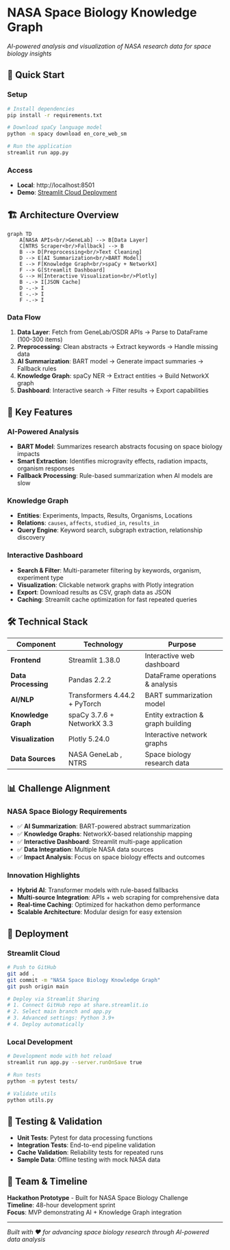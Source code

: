 # NASA Space Biology Knowledge Graph
*AI-powered analysis and visualization of NASA research data for space biology insights*

## 🚀 Quick Start

### Setup
```bash
# Install dependencies
pip install -r requirements.txt

# Download spaCy language model
python -m spacy download en_core_web_sm

# Run the application
streamlit run app.py
```

### Access
- **Local**: http://localhost:8501
- **Demo**: [Streamlit Cloud Deployment](https://your-app.streamlit.app)

## 🏗️ Architecture Overview

```mermaid
graph TD
    A[NASA APIs<br/>GeneLab] --> B[Data Layer]
    C[NTRS Scraper<br/>Fallback] --> B
    B --> D[Preprocessing<br/>Text Cleaning]
    D --> E[AI Summarization<br/>BART Model]
    E --> F[Knowledge Graph<br/>spaCy + NetworkX]
    F --> G[Streamlit Dashboard]
    G --> H[Interactive Visualization<br/>Plotly]
    B -.-> I[JSON Cache]
    D -.-> I
    E -.-> I
    F -.-> I
```

### Data Flow
1. **Data Layer**: Fetch from GeneLab/OSDR APIs → Parse to DataFrame (100-300 items)
2. **Preprocessing**: Clean abstracts → Extract keywords → Handle missing data
3. **AI Summarization**: BART model → Generate impact summaries → Fallback rules
4. **Knowledge Graph**: spaCy NER → Extract entities → Build NetworkX graph
5. **Dashboard**: Interactive search → Filter results → Export capabilities

## 🧠 Key Features

### AI-Powered Analysis
- **BART Model**: Summarizes research abstracts focusing on space biology impacts
- **Smart Extraction**: Identifies microgravity effects, radiation impacts, organism responses
- **Fallback Processing**: Rule-based summarization when AI models are slow

### Knowledge Graph
- **Entities**: Experiments, Impacts, Results, Organisms, Locations
- **Relations**: `causes`, `affects`, `studied_in`, `results_in`
- **Query Engine**: Keyword search, subgraph extraction, relationship discovery

### Interactive Dashboard
- **Search & Filter**: Multi-parameter filtering by keywords, organism, experiment type
- **Visualization**: Clickable network graphs with Plotly integration
- **Export**: Download results as CSV, graph data as JSON
- **Caching**: Streamlit cache optimization for fast repeated queries

## 🛠️ Technical Stack

| Component | Technology | Purpose |
|-----------|------------|---------|
| **Frontend** | Streamlit 1.38.0 | Interactive web dashboard |
| **Data Processing** | Pandas 2.2.2 | DataFrame operations & analysis |
| **AI/NLP** | Transformers 4.44.2 + PyTorch | BART summarization model |
| **Knowledge Graph** | spaCy 3.7.6 + NetworkX 3.3 | Entity extraction & graph building |
| **Visualization** | Plotly 5.24.0 | Interactive network graphs |
| **Data Sources** | NASA GeneLab , NTRS | Space biology research data |

## 📊 Challenge Alignment

### NASA Space Biology Requirements
- ✅ **AI Summarization**: BART-powered abstract summarization
- ✅ **Knowledge Graphs**: NetworkX-based relationship mapping
- ✅ **Interactive Dashboard**: Streamlit multi-page application
- ✅ **Data Integration**: Multiple NASA data sources
- ✅ **Impact Analysis**: Focus on space biology effects and outcomes

### Innovation Highlights
- **Hybrid AI**: Transformer models with rule-based fallbacks
- **Multi-source Integration**: APIs + web scraping for comprehensive data
- **Real-time Caching**: Optimized for hackathon demo performance
- **Scalable Architecture**: Modular design for easy extension

## 🚀 Deployment

### Streamlit Cloud
```bash
# Push to GitHub
git add .
git commit -m "NASA Space Biology Knowledge Graph"
git push origin main

# Deploy via Streamlit Sharing
# 1. Connect GitHub repo at share.streamlit.io
# 2. Select main branch and app.py
# 3. Advanced settings: Python 3.9+
# 4. Deploy automatically
```

### Local Development
```bash
# Development mode with hot reload
streamlit run app.py --server.runOnSave true

# Run tests
python -m pytest tests/

# Validate utils
python utils.py
```

## 🧪 Testing & Validation

- **Unit Tests**: Pytest for data processing functions
- **Integration Tests**: End-to-end pipeline validation
- **Cache Validation**: Reliability tests for repeated runs
- **Sample Data**: Offline testing with mock NASA data

## 👥 Team & Timeline

**Hackathon Prototype** - Built for NASA Space Biology Challenge  
**Timeline**: 48-hour development sprint  
**Focus**: MVP demonstrating AI + Knowledge Graph integration

---
*Built with ❤️ for advancing space biology research through AI-powered data analysis*